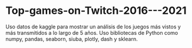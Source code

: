 # Top-games-on-Twitch-2016---2021
Uso datos de kaggle para mostrar un análisis de los juegos más vistos y más transmitidos a lo largo de 5 años. Uso bibliotecas de Python como numpy, pandas, seaborn, siuba, plotly, dash y sklearn.
